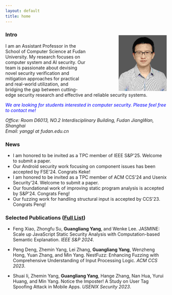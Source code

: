 ```yaml
---
layout: default
title: home
---
```



<img width="150px"  style="float:right; margin-left:100px;margin-top:20px;" src="./pictures/self.jpg">

### Intro
   
I am an Assistant Professor in the School of Computer Science at Fudan University. My research focuses on computer system and AI security. Our team is passionate about devising novel security verification and mitigation approaches for practical and real-world utilization, and bridging the gap between cutting-edge security research and effective and reliable security systems.
   
<span style="color:blue">*We are looking for students interested in computer security. Please feel free to contact me!*</span>  

<em> Office: Room D6013, NO.2 Interdisciplinary Building, Fudan JiangWan, Shanghai</em>  
<em> Email: yanggl at fudan.edu.cn</em>    



### News
- I am honored to be invited as a TPC member of IEEE S&P'25. Welcome to submit a paper.   
- Our Android security work focusing on component issues has been accepted by FSE'24. Congrats Keke!
- I am honored to be invited as a TPC member of ACM CCS'24 and Usenix Security'24. Welcome to submit a paper.   
- Our foundational work of improving static program analysis is accepted by S&P'24. Congrats Feng!  
- Our fuzzing work for handling structural input is accepted by CCS'23. Congrats Peng! 

### Selected Publications ([Full List](./publications))

- Feng Xiao, Zhongfu Su, **Guangliang Yang**, and Wenke Lee. JASMINE: Scale up JavaScript Static Security Analysis with Computation-based Semantic Explanation. *IEEE S&P 2024*.

- Peng Deng, Zhemin Yang, Lei Zhang, **Guangliang Yang**, Wenzheng Hong, Yuan Zhang, and Min Yang. NestFuzz: Enhancing Fuzzing with Comprehensive Understanding of Input Processing Logic. *ACM CCS 2023*.   
    
- Shuai li, Zhemin Yang, **Guangliang Yang**, Hange Zhang, Nan Hua, Yurui Huang, and Min Yang.  Notice the Imposter! A Study on User Tag Spoofing Attack in Mobile Apps. *USENIX Security 2023*.
